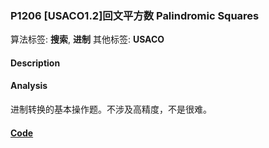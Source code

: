 
### P1206 [USACO1.2]回文平方数 Palindromic Squares

算法标签: **搜索**, **进制**
其他标签: **USACO**

#### Description


#### Analysis

进制转换的基本操作题。不涉及高精度，不是很难。

#### [Code](../../cpp/12/p1206.cpp)


